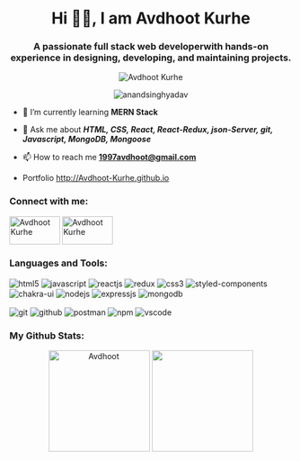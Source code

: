<h1 align="center">Hi 🙋‍♂️, I am Avdhoot Kurhe</h1>
<h3 align="center">A passionate full stack web developerwith hands-on experience in designing, developing, and maintaining projects.</h3>

<p align="Center"><img src="https://www.aalpha.net/wp-content/uploads/2020/12/full-stack-development.gif" alt="Avdhoot Kurhe"/></p>
<p align="center"> <img src="https://komarev.com/ghpvc/?username=Avdhoot-Kurhe&label=Profile%20views&color=0e75b6&style=flat" alt="anandsinghyadav" /> </p>

- 🌱 I’m currently learning **MERN Stack**

- 💬 Ask me about ***HTML, CSS, React, React-Redux, json-Server, git, Javascript, MongoDB, Mongoose***
- 📫 How to reach me **1997avdhoot@gmail.com**
- Portfolio http://Avdhoot-Kurhe.github.io


<h3 >Connect with me:</h3>
<p >
<a href="https://www.linkedin.com/in/avdhoot-kurhe-2669571a0/" target="blank"><img align="center" src="https://img.shields.io/badge/Linkedn-456987?style=for-the-badge&logoColor=white" alt="Avdhoot Kurhe" height="50" width="90" /></a>
  <a href="https://mobile.twitter.com/ErKurhe" target="blank"><img align="center" src="https://img.shields.io/badge/Twitter-456987?style=for-the-badge&logoColor=white" alt="Avdhoot Kurhe" height="50" width="90" /></a>
</p>

<h3>Languages and Tools:</h3>
<p>
    <img margin="12px 0 12px 0" src="https://img.shields.io/badge/html5-%23E34F26.svg?style=for-the-badge&logo=html5&logoColor=white" align="center" alt="html5">
    <img margin="12px 0 12px 0" src ="https://img.shields.io/badge/javascript-%23323330.svg?style=for-the-badge&logo=javascript&logoColor=%23F7DF1E" align="center" alt="javascript">
    <img margin="12px 0 12px 0" src="https://img.shields.io/badge/React-20232A?style=for-the-badge&logo=react&logoColor=61DAFB"  align="center" alt="reactjs" />
    <img margin="12px 0 12px 0" src="https://img.shields.io/badge/Redux-593D88?style=for-the-badge&logo=redux&logoColor=white"  align="center" alt="redux" />
    <img margin="12px 0 12px 0" src = "https://img.shields.io/badge/css3-%231572B6.svg?style=for-the-badge&logo=css3&logoColor=white" align="center" alt="css3">
    <img margin="12px 0 12px 0" src="https://img.shields.io/badge/styled--components-DB7093?style=for-the-badge&logo=styled-components&logoColor=white" align="center" alt="styled-components" />
    <img margin="12px 0 12px 0" src = "https://img.shields.io/badge/chakra ui-%234ED1C5.svg?style=for-the-badge&logo=chakraui&logoColor=white" align="center" alt="chakra-ui"/>
    <img margin="12px 0 12px 0" src="https://img.shields.io/badge/Node.js-339933?style=for-the-badge&logo=nodedotjs&logoColor=white" align="center" alt="nodejs" />
    <img margin="12px 0 12px 0" src="https://img.shields.io/badge/Express.js-339933?style=for-the-badge&logo=express&logoColor=white" align="center" alt="expressjs"/>
    <img margin="12px 0 12px 0" src="https://img.shields.io/badge/MongoDB-339933?style=for-the-badge&logo=mongodb&logoColor=white" align="center" alt="mongodb"/>
</p>
<p>
    <img margin="0 1px 0 0" src="https://img.shields.io/badge/netlify-%23000000.svg?style=for-the-badge&logo=netlify&logoColor=#00C7B7" align="center" alt="git"/>
    <img margin="0 1px 0 0" src="https://img.shields.io/badge/GitHub-100000?style=for-the-badge&logo=github&logoColor=white"  align="center" alt="github"/>
    <img margin="0 1px 0 0" src ="https://img.shields.io/badge/Postman-FF6C37?style=for-the-badge&logo=postman&logoColor=white" align="center" alt="postman">
    <img margin="0 1px 0 0" src = "https://img.shields.io/badge/NPM-%23000000.svg?style=for-the-badge&logo=npm&logoColor=white" align="center" alt="npm">
    <img margin="0 1px 0 0" src="https://img.shields.io/badge/Visual%20Studio-5C2D91.svg?style=for-the-badge&logo=visual-studio&logoColor=white"  align="center" alt="vscode"/>
</p>  

<h3>My Github Stats:</h3>
<p align="center">
    <img height="180px" src="https://github-readme-stats.vercel.app/api/top-langs?username=Avdhoot-Kurhe&layout=compact" alt="Avdhoot" />
    <img height="180px" src="https://github-readme-stats-eight-theta.vercel.app/api?username=Avdhoot-Kurhe&show_icons=true&theme=radial&include_all_commits=true&count_private=true" /> </p>
  

